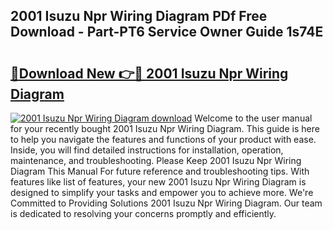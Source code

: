 ## 2001 Isuzu Npr Wiring Diagram PDf Free Download - Part-PT6 Service Owner Guide 1s74E

# <h2><a href="http://dfre9i5.blite.top/?on=2001+Isuzu+Npr+Wiring+Diagram">🔗Download New 👉🔴 2001 Isuzu Npr Wiring Diagram</a></h2>

[![2001 Isuzu Npr Wiring Diagram download](https://i.imgur.com/lujVjoI.png)](http://dfre9i5.blite.top/?on=2001+Isuzu+Npr+Wiring+Diagram)
Welcome to the user manual for your recently bought 2001 Isuzu Npr Wiring Diagram. This guide is here to help you navigate the features and functions of your product with ease. Inside, you will find detailed instructions for installation, operation, maintenance, and troubleshooting. Please Keep 2001 Isuzu Npr Wiring Diagram This Manual For future reference and troubleshooting tips. With features like list of features, your new 2001 Isuzu Npr Wiring Diagram is designed to simplify your tasks and empower you to achieve more. We're Committed to Providing Solutions 2001 Isuzu Npr Wiring Diagram. Our team is dedicated to resolving your concerns promptly and efficiently.
